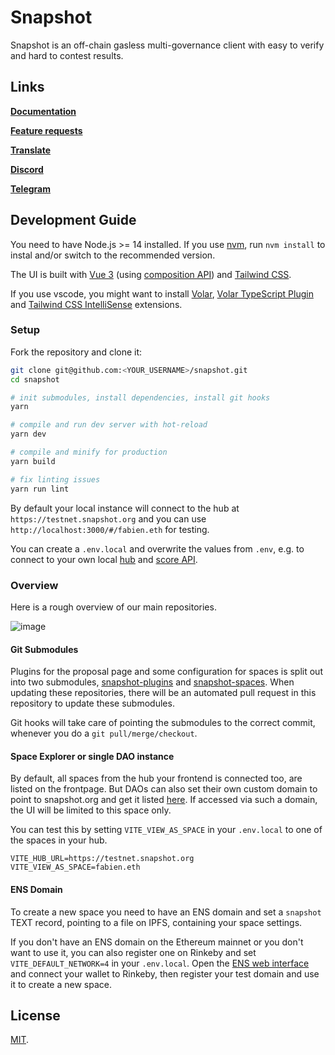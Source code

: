 # Snapshot

Snapshot is an off-chain gasless multi-governance client with easy to verify and hard to contest results.

## Links

**[Documentation](https://docs.snapshot.org)**

**[Feature requests](https://features.snapshot.org/feature-requests)**

**[Translate](https://translate.snapshot.org)**

**[Discord](https://discord.snapshot.org)**

**[Telegram](https://telegram.snapshot.org)**

## Development Guide

You need to have Node.js >= 14 installed. If you use [nvm](https://github.com/nvm-sh/nvm), run `nvm install` to instal and/or switch to the recommended version.

The UI is built with [Vue 3](https://v3.vuejs.org/) (using [composition API](https://v3.vuejs.org/api/composition-api.html)) and [Tailwind CSS](https://tailwindcss.com/).

If you use vscode, you might want to install [Volar](https://marketplace.visualstudio.com/items?itemName=johnsoncodehk.volar), [Volar TypeScript Plugin](https://marketplace.visualstudio.com/items?itemName=johnsoncodehk.vscode-typescript-vue-plugin)  and [Tailwind CSS IntelliSense](https://marketplace.visualstudio.com/items?itemName=bradlc.vscode-tailwindcss) extensions.

### Setup

Fork the repository and clone it:

```sh
git clone git@github.com:<YOUR_USERNAME>/snapshot.git
cd snapshot

# init submodules, install dependencies, install git hooks
yarn

# compile and run dev server with hot-reload
yarn dev

# compile and minify for production
yarn build

# fix linting issues
yarn run lint
```

By default your local instance will connect to the hub at `https://testnet.snapshot.org` and you can use `http://localhost:3000/#/fabien.eth` for testing.

You can create a `.env.local` and overwrite the values from `.env`, e.g. to connect to your own local [hub](https://github.com/snapshot-labs/snapshot-hub) and [score API](https://github.com/snapshot-labs/snapshot-score).

### Overview

Here is a rough overview of our main repositories.

![image](https://user-images.githubusercontent.com/6792578/141847491-13251979-457d-4f4d-8f2a-39516a45332d.png)

#### Git Submodules

Plugins for the proposal page and some configuration for spaces is split out into two submodules, [snapshot-plugins](https://github.com/snapshot-labs/snapshot-plugins) and [snapshot-spaces](https://github.com/snapshot-labs/snapshot-spaces). When updating these repositories, there will be an automated pull request in this repository to update these submodules.

Git hooks will take care of pointing the submodules to the correct commit, whenever you do a `git pull/merge/checkout`.

#### Space Explorer or single DAO instance

By default, all spaces from the hub your frontend is connected too, are listed on the frontpage. But DAOs can also set their own custom domain to point to snapshot.org and get it listed [here](https://github.com/snapshot-labs/snapshot-spaces/blob/master/spaces/domains.json). If accessed via such a domain, the UI will be limited to this space only.

You can test this by setting `VITE_VIEW_AS_SPACE` in your `.env.local` to one of the spaces in your hub.

```
VITE_HUB_URL=https://testnet.snapshot.org
VITE_VIEW_AS_SPACE=fabien.eth
```

#### ENS Domain

To create a new space you need to have an ENS domain and set a `snapshot` TEXT record, pointing to a file on IPFS, containing your space settings.

If you don't have an ENS domain on the Ethereum mainnet or you don't want to use it, you can also register one on Rinkeby and set `VITE_DEFAULT_NETWORK=4` in your `.env.local`. Open the [ENS web interface](https://app.ens.domains) and connect your wallet to Rinkeby, then register your test domain and use it to create a new space.

## License

[MIT](LICENSE).

